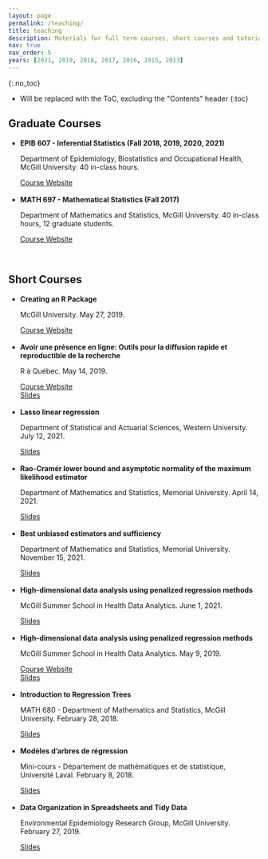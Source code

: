 ```yaml
---
layout: page
permalink: /teaching/
title: teaching
description: Materials for full term courses, short courses and tutorials that I've taught or created.
nav: true
nav_order: 5
years: [2021, 2019, 2018, 2017, 2016, 2015, 2013]
---
```



{:.no_toc}

* Will be replaced with the ToC, excluding the "Contents" header
{:toc}


<h2>Graduate Courses</h2>
<ul>
  <li>
    <strong>EPIB 607 - Inferential Statistics (Fall 2018, 2019, 2020, 2021)</strong>
    <p>Department of Epidemiology, Biostatistics and Occupational Health, McGill University. 40 in-class hours.</p>
    <a href="http://sahirbhatnagar.com/EPIB607" target="_blank">Course Website</a>
  </li>
  <br>
  <li>
    <strong>MATH 697 - Mathematical Statistics (Fall 2017)</strong>
    <p>Department of Mathematics and Statistics, McGill University. 40 in-class hours, 12 graduate students.</p>
    <a href="http://sahirbhatnagar.com/MATH697" target="_blank">Course Website</a>
  </li>
</ul>

<br>


<h2>Short Courses</h2>
<ul>
  <li>
    <strong>Creating an R Package</strong>
    <p>McGill University. May 27, 2019.</p>
    <a href="https://sahirbhatnagar.com/rpkg" target="_blank">Course Website</a>
  </li>
  <br>
  <li>
    <strong>Avoir une présence en ligne: Outils pour la diffusion rapide et reproductible de la recherche</strong>
    <p>R à Québec. May 14, 2019.</p>
    <a href="https://github.com/sahirbhatnagar/raqc" target="_blank">Course Website</a><br>
    <a href="pdf/raqc-slides.pdf" target="_blank">Slides</a>
  </li>
  <br>
  <li>
    <strong>Lasso linear regression</strong>
    <p>Department of Statistical and Actuarial Sciences, Western University. July 12, 2021.</p>
    <a href="pdf/western_teaching_lasso.pdf" target="_blank">Slides</a>
  </li>
    <br>
  <li>
    <strong>Rao-Cramér lower bound and asymptotic normality of the maximum likelihood estimator</strong>
    <p>Department of Mathematics and Statistics, Memorial University. April 14, 2021.</p>
    <a href="pdf/mle_cr_bound.pdf" target="_blank">Slides</a>
  </li>
    <br>
  <li>
    <strong>Best unbiased estimators and sufficiency</strong>
    <p>Department of Mathematics and Statistics, Memorial University. November 15, 2021.</p>
    <a href="pdf/cr_bound_RB.pdf" target="_blank">Slides</a>
  </li>
    <br>
  <li>
    <strong>High-dimensional data analysis using penalized regression methods</strong>
    <p>McGill Summer School in Health Data Analytics. June 1, 2021.</p>
    <a href="pdf/mcgillHDA_2021.pdf" target="_blank">Slides</a>
  </li>
    <br>
  <li>
    <strong>High-dimensional data analysis using penalized regression methods</strong>
    <p>McGill Summer School in Health Data Analytics. May 9, 2019.</p>
    <a href="https://github.com/sahirbhatnagar/mcgillHDA" target="_blank">Course Website</a><br>
    <a href="Bhatnagar_penalized_regression_McGill_Health_data_analytics_2019_repaired.pdf" target="_blank">Slides</a>
  </li>
    <br>
  <li>
    <strong>Introduction to Regression Trees</strong>
    <p>MATH 680 - Department of Mathematics and Statistics, McGill University. February 28, 2018.</p>
    <a href="pdf/cart_animation_EN_Feb19_Final.pdf" target="_blank">Slides</a>
  </li>
    <br>
  <li>
    <strong>Modèles d’arbres de régression</strong>
    <p>Mini-cours - Département de mathématiques et de statistique, Université Laval. February 8, 2018.</p>
    <a href="pdf/cart_animation.pdf" target="_blank">Slides</a>
  </li>
    <br>
  <li>
    <strong>Data Organization in Spreadsheets and Tidy Data</strong>
    <p>Environmental Epidemiology Research Group, McGill University. February 27, 2019.</p>
    <a href="pdf/cart_animation.pdf" target="_blank">Slides</a>
  </li>
</ul>




